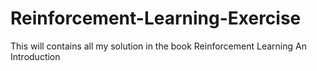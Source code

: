 # Reinforcement-Learning-Exercise
This will contains all my solution in the book Reinforcement Learning An Introduction
